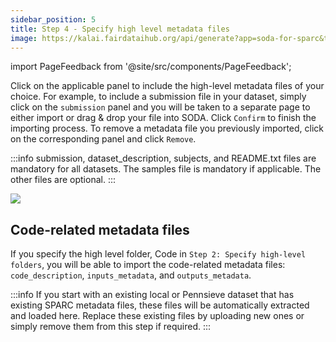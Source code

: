 ```yaml
---
sidebar_position: 5
title: Step 4 - Specify high level metadata files
image: https://kalai.fairdataihub.org/api/generate?app=soda-for-sparc&title=Step%204%20-%20Specify%20high%20level%20metadata%20files&description=Prepare%20Dataset&org=fairdataihub
---
```


import PageFeedback from '@site/src/components/PageFeedback';

Click on the applicable panel to include the high-level metadata files of your choice. For example, to include a submission file in your dataset, simply click on
the `submission` panel and you will be taken to a separate page to either import or drag & drop your file into SODA. Click `Confirm` to finish the importing process.
To remove a metadata file you previously imported, click on the corresponding panel and click `Remove`.

:::info
submission, dataset_description, subjects, and README.txt files are mandatory for all datasets. The samples file is mandatory if applicable. The other files are optional.
:::

![](https://github.com/fairdataihub/SODA-for-SPARC/blob/main/docs/documentation/Organize-dataset/organize-step4-metadata-files.gif?raw=true)

## Code-related metadata files

If you specify the high level folder, Code in `Step 2: Specify high-level folders`, you will be able to import the code-related metadata files: `code_description`,
`inputs_metadata`, and `outputs_metadata`.

:::info
If you start with an existing local or Pennsieve dataset that has existing SPARC metadata files, these files will be automatically extracted and loaded here.
Replace these existing files by uploading new ones or simply remove them from this step if required.
:::

<PageFeedback />
